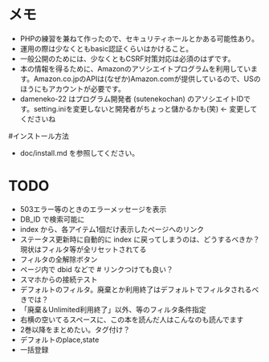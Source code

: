 # メモ
* PHPの練習を兼ねて作ったので、セキュリティホールとかある可能性あり。
* 運用の際は少なくともbasic認証くらいはかけること。
* 一般公開のためには、少なくともCSRF対策対応は必須のはずです。
* 本の情報を得るために、Amazonのアソシエイトプログラムを利用しています。Amazon.co.jpのAPIは(なぜか)Amazon.comが提供しているので、USのほうにもアカウントが必要です。
* dameneko-22 はプログラム開発者 (sutenekochan) のアソシエイトIDです。setting.iniを変更しないと開発者がちょっと儲かるかも(笑) ← 変更してくださいね


#インストール方法
* doc/install.md を参照してください。


# TODO
* 503エラー等のときのエラーメッセージを表示
* DB_ID で検索可能に
* index から、各アイテム1個だけ表示したページへのリンク
* ステータス更新時に自動的に index に戻ってしまうのは、どうするべきか？ 現状はフィルタ等が全リセットされてる
* フィルタの全解除ボタン
* ページ内で dbid などで # リンクつけても良い？
* スマホからの接続テスト
* デフォルトのフィルタ。廃棄とか利用終了はデフォルトでフィルタされるべきでは？
* 「廃棄＆Unlimited利用終了」以外、等のフィルタ条件指定
* 右横の空いてるスペースに、この本を読んだ人はこんなのも読んでます
* 2巻以降をまとめたい。タグ付け？
* デフォルトのplace,state
* 一括登録
